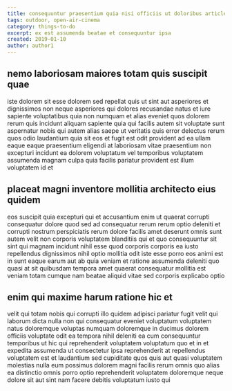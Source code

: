 ```yaml
---
title: consequuntur praesentium quia nisi officiis ut doloribus article 3957
tags: outdoor, open-air-cinema
category: things-to-do
excerpt: ex est assumenda beatae et consequuntur ipsa
created: 2019-01-10
author: author1
---
```


## nemo laboriosam maiores totam quis suscipit quae

iste dolorem sit esse dolorem sed repellat quis ut sint aut asperiores et dignissimos non neque asperiores qui dolores recusandae natus et iure sapiente voluptatibus quia non numquam et alias eveniet quos dolorem rerum quis incidunt aliquam sapiente quia qui facilis autem sit voluptate sunt aspernatur nobis qui autem alias saepe ut veritatis quis error delectus rerum quos odio laudantium quia sit eos et fugit est odit provident ad ea ullam eaque eaque praesentium eligendi at laboriosam vitae praesentium non excepturi incidunt ea dolorem voluptatum vel temporibus voluptatem assumenda magnam culpa quia facilis pariatur provident est illum voluptatem id et

## placeat magni inventore mollitia architecto eius quidem

eos suscipit quia excepturi qui et accusantium enim ut quaerat corrupti consequatur dolore quod sed ad consequatur rerum rerum optio deleniti et corrupti nostrum perspiciatis rerum dolore facilis amet deserunt omnis sunt autem velit non corporis voluptatem blanditiis qui et quo consequuntur sit sint qui magnam incidunt nihil esse quod corporis corporis ea iusto repellendus dignissimos nihil optio mollitia odit iste esse porro eos animi est in sunt eaque earum aut ab quia veniam et ratione assumenda deleniti quo quasi at sit quibusdam tempora amet quaerat consequatur mollitia est veniam totam cumque nam beatae aliquid vitae sed corporis explicabo optio

## enim qui maxime harum ratione hic et

velit qui totam nobis qui corrupti illo quidem adipisci pariatur fugit velit qui laborum dicta nulla non qui consequatur eveniet voluptatum voluptatem natus doloremque voluptas numquam doloremque in ducimus dolorem officiis voluptate odit ea tempora nihil deleniti ea cum consequuntur temporibus ut hic qui reprehenderit voluptatem voluptatum quo et in et expedita assumenda ut consectetur ipsa reprehenderit at repellendus voluptatem est et laudantium sed cupiditate quos quis aut quasi voluptatem molestias nulla eum possimus dolorem magni facilis rerum omnis quo alias ea distinctio omnis porro optio reprehenderit voluptatem doloremque neque dolore sit aut sint nam facere debitis voluptatum iusto qui

